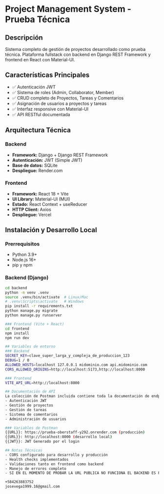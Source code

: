 # Project Management System - Prueba Técnica

## Descripción
Sistema completo de gestión de proyectos desarrollado como prueba técnica. Plataforma fullstack con backend en Django REST Framework y frontend en React con Material-UI.

## Características Principales
- ✅ Autenticación JWT
- ✅ Sistema de roles (Admin, Collaborator, Member)
- ✅ CRUD completo de Proyectos, Tareas y Comentarios
- ✅ Asignación de usuarios a proyectos y tareas
- ✅ Interfaz responsive con Material-UI
- ✅ API RESTful documentada

## Arquitectura Técnica

### Backend
- **Framework:** Django + Django REST Framework
- **Autenticación:** JWT (Simple JWT)
- **Base de datos:** SQLite
- **Despliegue:** Render.com

### Frontend  
- **Framework:** React 18 + Vite
- **UI Library:** Material-UI (MUI)
- **Estado:** React Context + useReducer
- **HTTP Client:** Axios
- **Despliegue:** Vercel

## Instalación y Desarrollo Local

### Prerrequisitos
- Python 3.9+
- Node.js 16+
- pip y npm

### Backend (Django)
```bash
cd backend
python -m venv .venv
source .venv/bin/activate  # Linux/Mac
# .venv\Scripts\activate   # Windows
pip install -r requirements.txt
python manage.py migrate
python manage.py runserver

### Frontend (Vite + React)
cd frontend
npm install
npm run dev

## Variables de entorno
### Backend
SECRET_KEY=clave_super_larga_y_compleja_de_produccion_123
DEBUG=1 / 0
ALLOWED_HOSTS=localhost 127.0.0.1 midominio.com api.midominio.com
CORS_ALLOWED_ORIGINS=http://localhost:5173,http://localhost:8000

### Frontend
VITE_API_URL=http://localhost:8000

## Documentación de API
La colección de Postman incluida contiene toda la documentación de endpoints con ejemplos para:
- Autenticación JWT
- Gestión de proyectos
- Gestión de tareas
- Sistema de comentarios
- Administración de usuarios

### Variables de Postman
{{URL}}: https://prueba-oberstaff-y292.onrender.com (producción)
{{URL}}: http://localhost:8000 (desarrollo local)
{{JWT}}: JWT Generado por el login

## Notas Técnicas
- CORS configurado para desarrollo y producción
- Health checks implementados
- Validaciones tanto en frontend como backend
- Manejo de errores completo
- SI EN EL MOMENTO DE PROBAR LA URL PUBLICA NO FUNCIONA EL BACKEND ES PROBABLE QUE SE HAYA CAIDO EL SERVIDOR GRATUITO, POR FAVOR CONTACTARME PARA REACTIVARLO:

+584263883752
josevega1999.16@gmail.com